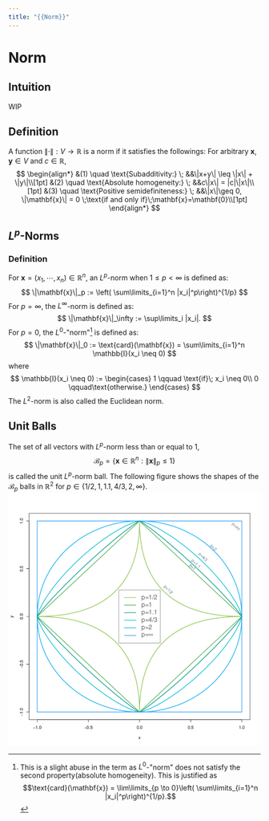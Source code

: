 ```yaml
---
title: "{{Norm}}"
---
```

# Norm
## Intuition
WIP
## Definition
A function $\|\cdot\|: V\to \mathbb{R}$ is a norm if it satisfies the followings:
For arbitrary $\mathbf{x},\mathbf{y}\in V$ and $c \in \mathbb{R}$,
$$
\begin{align*}
&(1) \quad \text{Subadditivity:}   \; &&\|x+y\| \leq \|x\| + \|y\|\\[1pt]
&(2) \quad \text{Absolute homogeneity:}   \; &&c\|x\| = |c|\|x\|\\[1pt]
&(3) \quad \text{Positive semidefiniteness:}   \; &&\|x\|\geq 0, \|\mathbf{x}\| = 0 \;\text{if and only if}\;\mathbf{x}=\mathbf{0}\\[1pt]
\end{align*}
$$

## $L^p$-Norms
### Definition
For $\mathbf{x} = (x_1, \cdots, x_n) \in \mathbb{R}^n$, an $L^p$-norm when $1\leq p < \infty$ is defined as:
$$
\|\mathbf{x}\|_p := \left( \sum\limits_{i=1}^n |x_i|^p\right)^{1/p}
$$
For $p = \infty$, the $L^\infty$-norm is defined as:
$$
\|\mathbf{x}\|_\infty := \sup\limits_i |x_i|.
$$
For $p=0$, the $L^0$-"norm"[^-1] is defined as:
$$
\|\mathbf{x}\|_0 := \text{card}(\mathbf{x}) = \sum\limits_{i=1}^n \mathbb{I}(x_i \neq 0)
$$
where
$$
\mathbb{I}(x_i \neq 0) :=
\begin{cases}
1 \qquad \text{if}\; x_i \neq 0\\
0 \qquad\text{otherwise.}
\end{cases}
$$
The $L^2$-norm is also called the Euclidean norm.

## Unit Balls
The set of all vectors with $L^p$-norm less than or equal to $1$,
$$
\mathcal{B}_p = \{\mathbf{x} \in \mathbb{R}^n:\|\mathbf{x}\|_p \leq 1 \}
$$
is called the unit $L^p$-norm ball.
The following figure shows the shapes of the $\mathcal{B}_p$ balls in $\mathbb{R}^2$ for $p\in \{1/2, 1, 1.1, 4/3, 2, \infty\}$.
![various-unit-balls](./images/various-unit-balls.png)

[^-1]: This is a slight abuse in the term as $L^0$-"norm" does not satisfy the second property(absolute homogeneity). This is justified as $$\text{card}(\mathbf{x}) = \lim\limits_{p \to 0}\left( \sum\limits_{i=1}^n |x_i|^p\right)^{1/p}.$$